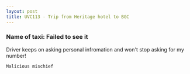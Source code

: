 ```yaml
---
layout: post
title: UVC113 - Trip from Heritage hotel to BGC
---
```


### Name of taxi: Failed to see it

Driver keeps on asking personal infromation and won't stop asking for my number!

```Malicious mischief```
